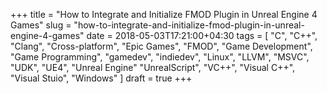 +++
title = "How to Integrate and Initialize FMOD Plugin in Unreal Engine 4 Games"
slug = "how-to-integrate-and-initialize-fmod-plugin-in-unreal-engine-4-games"
date = 2018-05-03T17:21:00+04:30
tags = [ "C", "C++", "Clang", "Cross-platform", "Epic Games", "FMOD", "Game Development", "Game Programming", "gamedev", "indiedev", "Linux", "LLVM", "MSVC", "UDK", "UE4", "Unreal Engine" "UnrealScript", "VC++", "Visual C++", "Visual Stuio", "Windows" ]
draft = true
+++

<!--more-->
